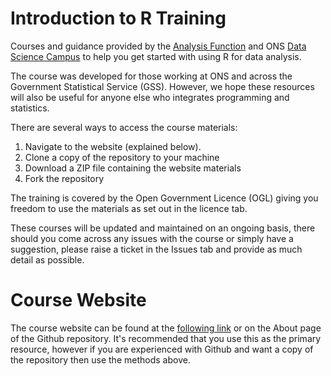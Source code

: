 # Introduction to R Training

Courses and guidance provided by the [Analysis Function](https://analysisfunction.civilservice.gov.uk/) and ONS [Data Science Campus](https://datasciencecampus.ons.gov.uk/) to help you get started with using R for data analysis.

The course was developed for those working at ONS and across the Government Statistical Service (GSS). However, we hope these resources will also be useful for anyone else who integrates programming and statistics.

There are several ways to access the course materials:

1. Navigate to the website (explained below).
2. Clone a copy of the repository to your machine
3. Download a ZIP file containing the website materials
4. Fork the repository

The training is covered by the Open Government Licence (OGL) giving you freedom to use the materials as set out in the licence tab.

These courses will be updated and maintained on an ongoing basis, there should you come across any issues with the course or simply have a suggestion, please raise a ticket in the Issues tab and provide as much detail as possible.

# Course Website

The course website can be found at the [following link](https://datasciencecampus.github.io/af_introduction_to_r/) or on the About page of the Github repository.  It's recommended that you use this as the primary resource, however if you are experienced with Github and want a copy of the repository then use the methods above.
